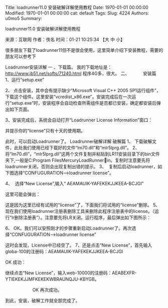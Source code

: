 Title: loadrunner11.0 安装破解详解使用教程
Date: 1970-01-01 00:00:00
Modified: 1970-01-01 00:00:00
cat: default
Tags: 
Slug: 4224
Authors: u0mo5 
Summary: 


loadrunner11.0 安装破解详解使用教程

来源：互联网 作者：佚名 时间：01-21 10:25:34 【大 中 小】

很多朋友下载了loadrunner11但不是很会使用，这里简单介绍下安装教程，需要的朋友可以参考下






Loadrunner安装详解
一 、下载篇。
我的下载地址是：http://www.jb51.net/softs/71240.html
程序4G多，很大。
二、           安装篇
1、运行“setup.exe”

2、 点击安装，其中会有提示缺少“Microsoft Visual C++ 2005 SP1运行组件”，下载这个组件。这里安装“vcredist_x86.exe”。安装完成后在一次运行“setup.exe”时，安装程序会自动检查所需组件是否都已安装，确定都安装后弹出如下页面。







3、安装完成后，系统会自动打开“Loadrunner License Information”窗口：

并提示你的“license”只有十天的使用期。

此时，可以启动Loadrunner了。
Loadrunner破解详解
破解篇
1、 下载破解文件，此处我们使用已经下载好的文件“lm70.dll”和“mlr5lprg.dll”。
2、将“lm70.dll”，“mlr5lprg.dll”这两个文件复制并粘贴到LR11安装目录下的bin文件夹下,一般是C:Program FilesMercuryLoadRunnerin。复制时注意要先将loadrunner关闭，否则会出现复制出错的提示。
3、  复制后启动loadrunner，如下图选择“CONFUGURATION—&gt;loadrunner license”。


4、  选择“New License”,输入“ AEAMAUIK-YAFEKEKJJKEEA-BCJGI”

这里可能会弹出：

这是因为这里已经有试用的“license”了，下面我们将试用的“license”删除。
5、 现在我们使用loadrunner注册表删除工具来删除此程序注册表中的license。（运行“lr删除注册表”）。注意要先将LR关闭。运行程序，最后弹出如下图所示：

6、 OK。我们可以安照刚才的步骤重新启动Loadrunner了。再次选择“CONFUGURATION—&gt;loadrunner license”

这时会发现，License中已经空了。
7、还是点击“New License”，首先输入globa-100的注册码：AEAMAUIK-YAFEKEKJJKEEA-BCJGI

OK
成功：

继续点击“New License”，输入web-10000的注册码：AEABEXFR-YTIEKEKJJMFKEKEKWBRAUNQJU-KBYGB。

                      OK
再次成功。

到此，安装，破解工作就全部完成了。

